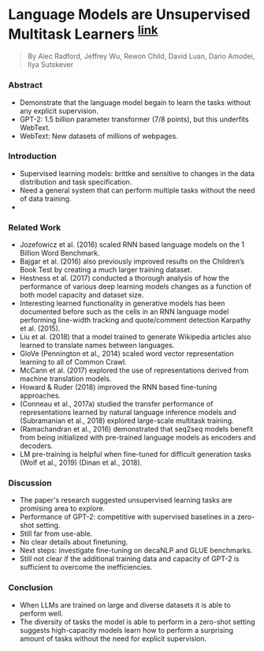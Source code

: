 # Language Models are Unsupervised Multitask Learners <sup>[link](https://cdn.openai.com/better-language-models/language_models_are_unsupervised_multitask_learners.pdf)</sup>

> By Alec Radford, Jeffrey Wu, Rewon Child, David Luan,
Dario Amodei, Ilya Sutskever

### Abstract
- Demonstrate that the language model begain to learn the tasks without any explicit supervision.
- GPT-2: 1.5 billion parameter transformer (7/8 points), but this underfits WebText.
- WebText: New datasets of millions of webpages.

### Introduction
- Supervised learning models: brittke and sensitive to changes in the data distribution and task specification.
- Need a general system that can perform multiple tasks without the need of data training.
-

### Related Work
- Jozefowicz et al. (2016) scaled RNN based language models on the 1 Billion Word Benchmark.
- Bajgar et al. (2016) also previously improved
results on the Children’s Book Test by creating a much larger training dataset.
- Hestness et al. (2017) conducted
a thorough analysis of how the performance of various deep
learning models changes as a function of both model capacity and dataset size.
- Interesting learned functionality in generative models
has been documented before such as the cells in an
RNN language model performing line-width tracking and
quote/comment detection Karpathy et al. (2015).
- Liu et al.
(2018) that a model trained to generate Wikipedia articles
also learned to translate names between languages.
- GloVe (Pennington et al., 2014) scaled word
vector representation learning to all of Common Crawl.
- McCann
et al. (2017) explored the use of representations derived from
machine translation models.
- Howard & Ruder (2018) improved the RNN based fine-tuning approaches.
-  (Conneau et al., 2017a) studied the transfer
performance of representations learned by natural language
inference models and (Subramanian et al., 2018) explored
large-scale multitask training.
- (Ramachandran et al., 2016) demonstrated that seq2seq models benefit from being initialized with pre-trained language
models as encoders and decoders.
- LM pre-training is helpful when fine-tuned for
difficult generation tasks  (Wolf et al., 2019)
(Dinan et al., 2018).

### Discussion
- The paper's research suggested unsupervised learning tasks are promising area to explore.
- Performance of GPT-2: competitive with supervised baselines in a zero-shot setting.
- Still far from use-able.
- No clear details about finetuning.
- Next steps: investigate fine-tuning on decaNLP and GLUE benchmarks.
- Still not clear if the additional training data and capacity of GPT-2 is sufficient to overcome the inefficiencies.

### Conclusion
- When LLMs are trained on large and diverse datasets it is able to perform well.
- The diversity of tasks the model is able to perform in a zero-shot setting suggests
high-capacity models learn how to perform a surprising amount of tasks without
the need for explicit supervision.
